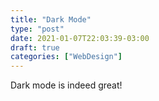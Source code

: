 ```yaml
---
title: "Dark Mode"
type: "post"
date: 2021-01-07T22:03:39-03:00
draft: true
categories: ["WebDesign"]
---
```


Dark mode is indeed great!